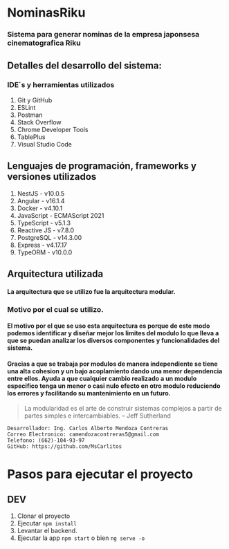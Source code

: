 # NominasRiku
### Sistema para generar nominas de la empresa japonsesa cinematografica Riku

## Detalles del desarrollo del sistema:
### IDE´s y herramientas utilizados
  1. Git y GitHub
  2. ESLint
  3. Postman
  4. Stack Overflow
  5. Chrome Developer Tools
  6. TablePlus
  7. Visual Studio Code

## Lenguajes de programación, frameworks y versiones utilizados
  1. NestJS - v10.0.5
  2. Angular - v16.1.4
  3. Docker - v4.10.1
  4. JavaScript - ECMAScript 2021
  5. TypeScript - v5.1.3
  6. Reactive JS - v7.8.0
  7. PostgreSQL - v14.3.00
  8. Express - v4.17.17
  9. TypeORM - v10.0.0

## Arquitectura utilizada
#### La arquitectura que se utilizo fue la arquitectura modular.

### Motivo por el cual se utilizo.

#### El motivo por el que se uso esta arquitectura es porque de este modo podemos identificar y diseñar mejor los limites del modulo lo que lleva a que se puedan analizar los diversos componentes y funcionalidades del sistema.

#### Gracias a que se trabaja por modulos de manera independiente se tiene una alta cohesion y un bajo acoplamiento dando una menor dependencia entre ellos. Ayuda a que cualquier cambio realizado a un modulo especifico tenga un menor o casi nulo efecto en otro modulo reduciendo los errores y facilitando su mantenimiento en un futuro.

> La modularidad es el arte de construir sistemas complejos a partir de partes simples e intercambiables. – Jeff Sutherland

~~~
Desarrollador: Ing. Carlos Alberto Mendoza Contreras
Correo Electronico: camendozacontreras5@gmail.com
Telefono: (662)-104-93-97
GitHub: https://github.com/MsCarlitos
~~~

# Pasos para ejecutar el proyecto
## DEV
1. Clonar el proyecto
2. Ejecutar ```npm install```
3. Levantar el backend.
4. Ejecutar la app ```npm start``` o bien ```ng serve -o```
